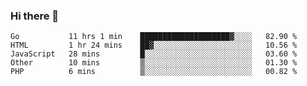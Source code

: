 ### Hi there 👋

<!--
**KLXLjun/KLXLjun** is a ✨ _special_ ✨ repository because its `README.md` (this file) appears on your GitHub profile.

Here are some ideas to get you started:

- 🔭 I’m currently working on ...
- 🌱 I’m currently learning ...
- 👯 I’m looking to collaborate on ...
- 🤔 I’m looking for help with ...
- 💬 Ask me about ...
- 📫 How to reach me: ...
- 😄 Pronouns: ...
- ⚡ Fun fact: ...
-->

<!--START_SECTION:waka-->
```text
Go           11 hrs 1 min    ████████████████████▓░░░░   82.90 % 
HTML         1 hr 24 mins    ██▓░░░░░░░░░░░░░░░░░░░░░░   10.56 % 
JavaScript   28 mins         █░░░░░░░░░░░░░░░░░░░░░░░░   03.60 % 
Other        10 mins         ▒░░░░░░░░░░░░░░░░░░░░░░░░   01.30 % 
PHP          6 mins          ▒░░░░░░░░░░░░░░░░░░░░░░░░   00.82 % 
```
<!--END_SECTION:waka-->
